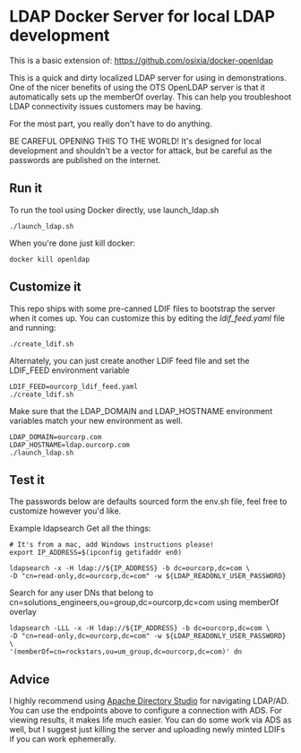 # LDAP Docker Server for local LDAP development

This is a basic extension of: https://github.com/osixia/docker-openldap

This is a quick and dirty localized LDAP server for using in demonstrations. One of the nicer benefits of using the OTS OpenLDAP server is that it automatically sets up the memberOf overlay.   This can help you troubleshoot LDAP connectivity issues customers may be having.

For the most part, you really don't have to do anything.

BE CAREFUL OPENING THIS TO THE WORLD!  It's designed for local development and shouldn't be a vector for attack, but be careful as the passwords are published on the internet.   

## Run it
To run the tool using Docker directly, use launch_ldap.sh
```
./launch_ldap.sh
```

When you're done just kill docker:
```
docker kill openldap
```

## Customize it

This repo ships with some pre-canned LDIF files to bootstrap the server when it comes up.   You can customize this by editing the *ldif_feed.yaml* file and running:

```
./create_ldif.sh
```

Alternately, you can just create another LDIF feed file and set the LDIF_FEED environment variable

```
LDIF_FEED=ourcorp_ldif_feed.yaml
./create_ldif.sh
```

Make sure that the LDAP_DOMAIN and LDAP_HOSTNAME environment variables match your new environment as well.
```
LDAP_DOMAIN=ourcorp.com
LDAP_HOSTNAME=ldap.ourcorp.com
./launch_ldap.sh
```

## Test it

The passwords below are defaults sourced form the env.sh file, feel free to customize however you'd like.  

Example ldapsearch
Get all the things:
```
# It's from a mac, add Windows instructions please!
export IP_ADDRESS=$(ipconfig getifaddr en0)

ldapsearch -x -H ldap://${IP_ADDRESS} -b dc=ourcorp,dc=com \
-D "cn=read-only,dc=ourcorp,dc=com" -w ${LDAP_READONLY_USER_PASSWORD}
```

Search for any user DNs that belong to cn=solutions_engineers,ou=group,dc=ourcorp,dc=com using memberOf overlay
```
ldapsearch -LLL -x -H ldap://${IP_ADDRESS} -b dc=ourcorp,dc=com \
-D "cn=read-only,dc=ourcorp,dc=com" -w ${LDAP_READONLY_USER_PASSWORD} \
'(memberOf=cn=rockstars,ou=um_group,dc=ourcorp,dc=com)' dn
```

## Advice

I highly recommend using [Apache Directory Studio](https://directory.apache.org/studio/) for navigating LDAP/AD.   You can use the endpoints above to configure a connection with ADS.   For viewing results, it makes life much easier.   You can do some work via ADS as well, but I suggest just killing the server and uploading newly minted LDIFs if you can work ephemerally.
